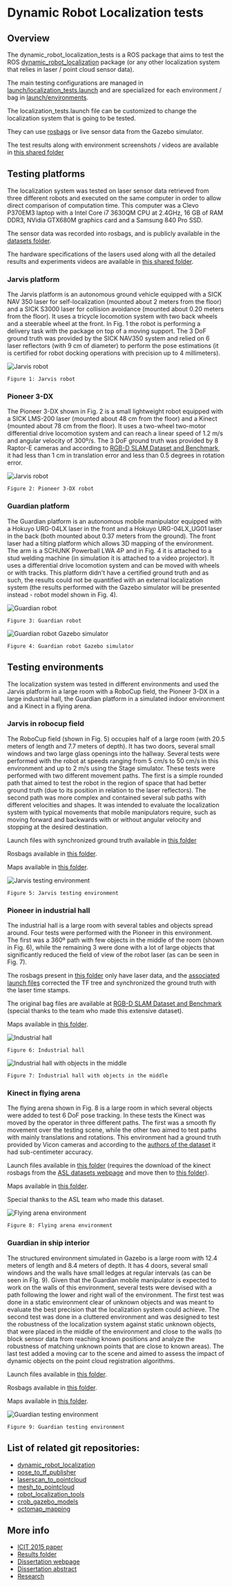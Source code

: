 Dynamic Robot Localization tests
================================

## Overview

The dynamic_robot_localization_tests is a ROS package that aims to test the ROS [dynamic_robot_localization](https://github.com/carlosmccosta/dynamic_robot_localization) package (or any other localization system that relies in laser / point cloud sensor data).

The main testing configurations are managed in [launch/localization_tests.launch](launch/localization_tests.launch) and are specialized for each environment / bag in [launch/environments](launch/environments).

The localization_tests.launch file can be customized to change the localization system that is going to be tested.

They can use [rosbags](datasets) or live sensor data from the Gazebo simulator.

The test results along with environment screenshots / videos are available in [this shared folder](https://www.dropbox.com/sh/nwb6gezj2dan187/AABM2u4BGd12lN__nYFwSktLa?dl=0)



## Testing platforms

The localization system was tested on laser sensor data retrieved from three different robots and executed on the same computer in order to allow direct comparison of computation time. This computer was a Clevo P370EM3 laptop with a Intel Core i7 3630QM CPU at 2.4GHz, 16 GB of RAM DDR3, NVidia GTX680M graphics card and a Samsung 840 Pro SSD.

The sensor data was recorded into rosbags, and is publicly available in the [datasets folder](datasets).

The hardware specifications of the lasers used along with all the detailed results and experiments videos are available in [this shared folder](https://www.dropbox.com/sh/nwb6gezj2dan187/AABM2u4BGd12lN__nYFwSktLa?dl=0).


### Jarvis platform

The Jarvis platform is an autonomous ground vehicle equipped with a SICK NAV 350 laser for self-localization (mounted about 2 meters from the floor) and a SICK S3000 laser for collision avoidance (mounted about 0.20 meters from the floor). It uses a tricycle locomotion system with two back wheels and a steerable wheel at the front. In Fig. 1 the robot is performing a delivery task with the package on top of a moving support. The 3 DoF ground truth was provided by the SICK NAV350 system and relied on 6 laser reflectors (with 9 cm of diameter) to perform the pose estimations (it is certified for robot docking operations with precision up to 4 millimeters).

![Jarvis robot](docs/robots/jarvis.png "Jarvis robot")

```
Figure 1: Jarvis robot
```


### Pioneer 3-DX

The Pioneer 3-DX shown in Fig. 2 is a small lightweight robot equipped with a SICK LMS-200 laser (mounted about 48 cm from the floor) and a Kinect (mounted about 78 cm from the floor). It uses a two-wheel two-motor differential drive locomotion system and can reach a linear speed of 1.2 m/s and angular velocity of 300º/s. The 3 DoF ground truth was provided by 8 Raptor-E cameras and according to [RGB-D SLAM Dataset and Benchmark](http://vision.in.tum.de/data/datasets/rgbd-dataset), it had less than 1 cm in translation error and less than 0.5 degrees in rotation error.

![Jarvis robot](docs/robots/pioneer-3dx.png "Pioneer 3-DX robot")

```
Figure 2: Pioneer 3-DX robot
```


### Guardian platform

The Guardian platform is an autonomous mobile manipulator equipped with a Hokuyo URG-04LX laser in the front and a Hokuyo URG-04LX_UG01 laser in the back (both mounted about 0.37 meters from the ground). The front laser had a tilting platform which allows 3D mapping of the environment. The arm is a SCHUNK Powerball LWA 4P and in Fig. 4 it is attached to a stud welding machine (in simulation it is attached to a video projector). It uses a differential drive locomotion system and can be moved with wheels or with tracks. This platform didn't have a certified ground truth and as such, the results could not be quantified with an external localization system (the results performed with the Gazebo simulator will be presented instead - robot model shown in Fig. 4).

![Guardian robot](docs/robots/guardian.png "Guardian robot")

```
Figure 3: Guardian robot
```

![Guardian robot Gazebo simulator](docs/robots/guardian-gazebo.png "Guardian robot Gazebo simulator")

```
Figure 4: Guardian robot Gazebo simulator
```


## Testing environments

The localization system was tested in different environments and used the Jarvis platform in a large room with a RoboCup field, the Pioneer 3-DX in a large industrial hall, the Guardian platform in a simulated indoor environment and a Kinect in a flying arena.

### Jarvis in robocup field

The RoboCup field (shown in Fig. 5) occupies half of a large room (with 20.5 meters of length and 7.7 meters of depth). It has two doors, several small windows and two large glass openings into the hallway. Several tests were performed with the robot at speeds ranging from 5 cm/s to 50 cm/s in this environment and up to 2 m/s using the Stage simulator. These tests were performed with two different movement paths. The first is a simple rounded path that aimed to test the robot in the region of space that had better ground truth (due to its position in relation to the laser reflectors). The second path was more complex and contained several sub paths with different velocities and shapes. It was intended to evaluate the localization system with typical movements that mobile manipulators require, such as moving forward and backwards with or without angular velocity and stopping at the desired destination.

Launch files with synchronized ground truth available in [this folder](launch/environments/crob_lab/jarvis/bags)

Rosbags available in [this folder](datasets/crob_lab/jarvis).

Maps available in [this folder](maps/crob_lab/planar).

![Jarvis testing environment](docs/environments/jarvis-environment-front-left.png "Jarvis testing environment")

```
Figure 5: Jarvis testing environment
```


### Pioneer in industrial hall

The industrial hall is a large room with several tables and objects spread around. Four tests were performed with the Pioneer in this environment. The first was a 360º path with few objects in the middle of the room (shown in Fig. 6), while the remaining 3 were done with a lot of large objects that significantly reduced the field of view of the robot laser (as can be seen in Fig. 7).

The rosbags present in [this folder](datasets/tum) only have laser data, and the [associated launch files](launch/environments/tum/bags) corrected the TF tree and synchronized the ground truth with the laser time stamps.

The original bag files are available at [RGB-D SLAM Dataset and Benchmark](http://vision.in.tum.de/data/datasets/rgbd-dataset) (special thanks to the team who made this extensive dataset).

Maps available in [this folder](maps/tum/freiburg2_pioneer_slam).

![Industrial hall](docs/environments/industrial-hall-1.png "Industrial hall")

```
Figure 6: Industrial hall
```

![Industrial hall with objects in the middle](docs/environments/industrial-hall-2.png "Industrial hall with objects in the middle")

```
Figure 7: Industrial hall with objects in the middle
```


### Kinect in flying arena

The flying arena shown in Fig. 8 is a large room in which several objects were added to test 6 DoF pose tracking. In these tests the Kinect was moved by the operator in three different paths. The first was a smooth fly movement over the testing scene, while the other two aimed to test paths with mainly translations and rotations. This environment had a ground truth provided by Vicon cameras and according to the [authors of the dataset](http://projects.asl.ethz.ch/datasets/doku.php?id=kinect:iros2011kinect) it had sub-centimeter accuracy.

Launch files available in [this folder](launch/environments/asl/bags) (requires the download of the kinect rosbags from the [ASL datasets webpage](http://projects.asl.ethz.ch/datasets/doku.php?id=kinect:iros2011kinect) and move then to [this folder](datasets/asl/ethzasl_kinect_dataset)).

Maps available in [this folder](maps/asl/ethzasl_kinect_dataset).

Special thanks to the ASL team who made this dataset.

![Flying arena environment](docs/environments/kinect-flying-arena.jpg "Flying arena environment")

```
Figure 8: Flying arena environment
```


### Guardian in ship interior

The structured environment simulated in Gazebo is a large room with 12.4 meters of length and 8.4 meters of depth. It has 4 doors, several small windows and the walls have small ledges at regular intervals (as can be seen in FIg. 9).
Given that the Guardian mobile manipulator is expected to work on the walls of this environment, several tests were devised with a path following the lower and right wall of the environment. The first test was done in a static environment clear of unknown objects and was meant to evaluate the best precision that the localization system could achieve. The second test was done in a cluttered environment and was designed to test the robustness of the localization system against static unknown objects, that were placed in the middle of the environment and close to the walls (to block sensor data from reaching known positions and analyze the robustness of matching unknown points that are close to known areas). The last test added a moving car to the scene and aimed to assess the impact of dynamic objects on the point cloud registration algorithms.

Launch files available in [this folder](launch/environments/ship_interior).

Rosbags available in [this folder](datasets/ship_interior).

Maps available in [this folder](maps/ship_interior).

![Guardian testing environment](docs/environments/guardian-environment-cluttered_dynamic.png "Guardian testing environment")

```
Figure 9: Guardian testing environment
```



## List of related git repositories:

* [dynamic_robot_localization](https://github.com/carlosmccosta/dynamic_robot_localization)
* [pose_to_tf_publisher](https://github.com/carlosmccosta/pose_to_tf_publisher)
* [laserscan_to_pointcloud](https://github.com/carlosmccosta/laserscan_to_pointcloud)
* [mesh_to_pointcloud](https://github.com/carlosmccosta/mesh_to_pointcloud)
* [robot_localization_tools](https://github.com/carlosmccosta/robot_localization_tools)
* [crob_gazebo_models](https://github.com/carlosmccosta/crob_gazebo_models)
* [octomap_mapping](https://github.com/carlosmccosta/octomap_mapping)



## More info

* [ICIT 2015 paper](https://www.dropbox.com/sh/yizj93xtvsapl9e/AABdCPKrMX2V58vzpzECKiExa?dl=0)
* [Results folder](https://www.dropbox.com/sh/nwb6gezj2dan187/AABM2u4BGd12lN__nYFwSktLa?dl=0)
* [Dissertation webpage](http://carlosmccosta.wix.com/personal-webpage#!dissertation/c12dl)
* [Dissertation abstract](http://1drv.ms/1odZRYO)
* [Research](http://1drv.ms/1l8yGei)
